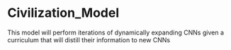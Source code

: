 # Civilization_Model
This model will perform iterations of dynamically expanding CNNs given a curriculum that will distill their information to new CNNs
